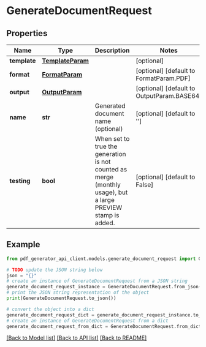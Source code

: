 # GenerateDocumentRequest


## Properties

Name | Type | Description | Notes
------------ | ------------- | ------------- | -------------
**template** | [**TemplateParam**](TemplateParam.md) |  | [optional] 
**format** | [**FormatParam**](FormatParam.md) |  | [optional] [default to FormatParam.PDF]
**output** | [**OutputParam**](OutputParam.md) |  | [optional] [default to OutputParam.BASE64]
**name** | **str** | Generated document name (optional) | [optional] [default to '']
**testing** | **bool** | When set to true the generation is not counted as merge (monthly usage), but a large PREVIEW stamp is added. | [optional] [default to False]

## Example

```python
from pdf_generator_api_client.models.generate_document_request import GenerateDocumentRequest

# TODO update the JSON string below
json = "{}"
# create an instance of GenerateDocumentRequest from a JSON string
generate_document_request_instance = GenerateDocumentRequest.from_json(json)
# print the JSON string representation of the object
print(GenerateDocumentRequest.to_json())

# convert the object into a dict
generate_document_request_dict = generate_document_request_instance.to_dict()
# create an instance of GenerateDocumentRequest from a dict
generate_document_request_from_dict = GenerateDocumentRequest.from_dict(generate_document_request_dict)
```
[[Back to Model list]](../README.md#documentation-for-models) [[Back to API list]](../README.md#documentation-for-api-endpoints) [[Back to README]](../README.md)



